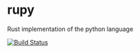# rupy
Rust implementation of the python language


[![Build Status](https://travis-ci.org/windelbouwman/rupy.svg?branch=master)](https://travis-ci.org/windelbouwman/rupy)

